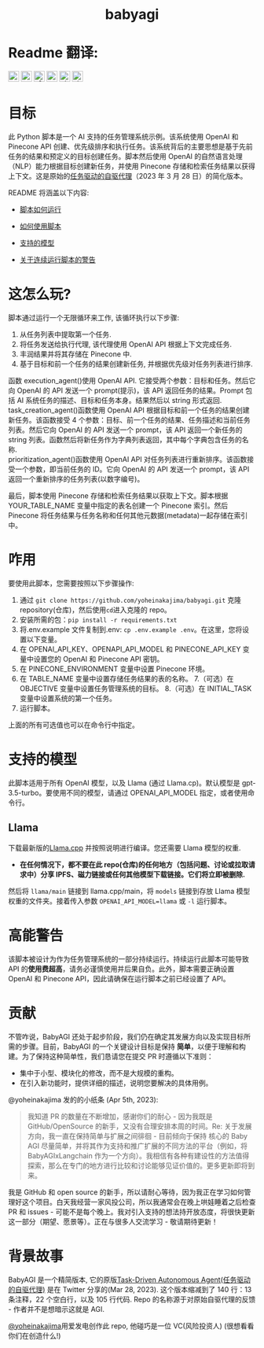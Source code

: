 <h1 align="center">
 babyagi

</h1>

# Readme 翻译:

<kbd>[<img title="Portuguese" alt="Portuguese" src="https://cdn.staticaly.com/gh/hjnilsson/country-flags/master/svg/br.svg" width="22">](docs/README-pt-br.md)</kbd>
<kbd>[<img title="Russian" alt="Russian" src="https://cdn.staticaly.com/gh/hjnilsson/country-flags/master/svg/ru.svg" width="22">](docs/README-ru.md)</kbd>
<kbd>[<img title="Slovenian" alt="Slovenian" src="https://cdn.staticaly.com/gh/hjnilsson/country-flags/master/svg/si.svg" width="22">](docs/README-si.md)</kbd>
<kbd>[<img title="Turkish" alt="Turkish" src="https://cdn.staticaly.com/gh/hjnilsson/country-flags/master/svg/tr.svg" width="22">](docs/README-tr.md)</kbd>
<kbd>[<img title="Ukrainian" alt="Ukrainian" src="https://cdn.staticaly.com/gh/hjnilsson/country-flags/master/svg/ua.svg" width="22">](docs/README-ua.md)</kbd>
<kbd>[<img title="Chinese" alt="Chinese" src="https://cdn.staticaly.com/gh/hjnilsson/country-flags/master/svg/cn.svg" width="22">](docs/README-cn.md)</kbd>

# 目标

此 Python 脚本是一个 AI 支持的任务管理系统示例。该系统使用 OpenAI 和 Pinecone API 创建、优先级排序和执行任务。该系统背后的主要思想是基于先前任务的结果和预定义的目标创建任务。脚本然后使用 OpenAI 的自然语言处理（NLP）能力根据目标创建新任务，并使用 Pinecone 存储和检索任务结果以获得上下文。这是原始的[任务驱动的自驱代理](https://twitter.com/yoheinakajima/status/1640934493489070080?s=20)（2023 年 3 月 28 日）的简化版本。

README 将涵盖以下内容:

- [脚本如何运行](#how-it-works)

- [如何使用脚本](#how-to-use)

- [支持的模型](#supported-models)

- [关于连续运行脚本的警告](#continous-script-warning)

# 这怎么玩? <a name="how-it-works"></a>

脚本通过运行一个无限循环来工作, 该循环执行以下步骤:

1. 从任务列表中提取第一个任务.
2. 将任务发送给执行代理, 该代理使用 OpenAI API 根据上下文完成任务.
3. 丰润结果并将其存储在 Pinecone 中.
4. 基于目标和前一个任务的结果创建新任务, 并根据优先级对任务列表进行排序.
   </br>

函数 execution_agent()使用 OpenAI API. 它接受两个参数：目标和任务。然后它向 OpenAI 的 API 发送一个 prompt(提示)，该 API 返回任务的结果。Prompt 包括 AI 系统任务的描述、目标和任务本身。结果然后以 string 形式返回.
</br>
task_creation_agent()函数使用 OpenAI API 根据目标和前一个任务的结果创建新任务。该函数接受 4 个参数：目标、前一个任务的结果、任务描述和当前任务列表。然后它向 OpenAI 的 API 发送一个 prompt，该 API 返回一个新任务的 string 列表。函数然后将新任务作为字典列表返回，其中每个字典包含任务的名称.
</br>
prioritization_agent()函数使用 OpenAI API 对任务列表进行重新排序。该函数接受一个参数，即当前任务的 ID。它向 OpenAI 的 API 发送一个 prompt，该 API 返回一个重新排序的任务列表(以数字编号)。

最后，脚本使用 Pinecone 存储和检索任务结果以获取上下文。脚本根据 YOUR_TABLE_NAME 变量中指定的表名创建一个 Pinecone 索引。然后 Pinecone 将任务结果与任务名称和任何其他元数据(metadata)一起存储在索引中。

# 咋用 <a name="how-to-use"></a>

要使用此脚本，您需要按照以下步骤操作:

1. 通过 `git clone https://github.com/yoheinakajima/babyagi.git` 克隆 repository(仓库)，然后使用`cd`进入克隆的 repo。
2. 安装所需的包：`pip install -r requirements.txt`
3. 将.env.example 文件复制到.env: `cp .env.example .env`。在这里，您将设置以下变量。
4. 在 OPENAI_API_KEY、OPENAPI_API_MODEL 和 PINECONE_API_KEY 变量中设置您的 OpenAI 和 Pinecone API 密钥。
5. 在 PINECONE_ENVIRONMENT 变量中设置 Pinecone 环境。
6. 在 TABLE_NAME 变量中设置存储任务结果的表的名称。 7.（可选）在 OBJECTIVE 变量中设置任务管理系统的目标。 8.（可选）在 INITIAL_TASK 变量中设置系统的第一个任务。
7. 运行脚本。

上面的所有可选值也可以在命令行中指定。

# 支持的模型<a name="supported-models"></a>

此脚本适用于所有 OpenAI 模型，以及 Llama (通过 Llama.cp)。默认模型是 gpt-3.5-turbo。要使用不同的模型，请通过 OPENAI_API_MODEL 指定，或者使用命令行。

## Llama

下载最新版的[Llama.cpp](https://github.com/ggerganov/llama.cpp) 并按照说明进行编译。您还需要 Llama 模型的权重.

- **在任何情况下，都不要在此 repo(仓库)的任何地方（包括问题、讨论或拉取请求中）分享 IPFS、磁力链接或任何其他模型下载链接。它们将立即被删除.**

然后将 `llama/main` 链接到 llama.cpp/main，将 `models` 链接到存放 Llama 模型权重的文件夹。接着传入参数 `OPENAI_API_MODEL=llama` 或 `-l` 运行脚本。

# 高能警告<a name="continous-script-warning"></a>

该脚本被设计为作为任务管理系统的一部分持续运行。持续运行此脚本可能导致 API 的**使用费超高**，请务必谨慎使用并后果自负。此外，脚本需要正确设置 OpenAI 和 Pinecone API，因此请确保在运行脚本之前已经设置了 API。

# 贡献

不管咋说，BabyAGI 还处于起步阶段，我们仍在确定其发展方向以及实现目标所需的步骤。目前，BabyAGI 的一个关键设计目标是保持 **简单**，以便于理解和构建。为了保持这种简单性，我们恳请您在提交 PR 时遵循以下准则：

- 集中于小型、模块化的修改，而不是大规模的重构。
- 在引入新功能时，提供详细的描述，说明您要解决的具体用例。

@yoheinakajima 发的的小纸条 (Apr 5th, 2023):

> 我知道 PR 的数量在不断增加，感谢你们的耐心 - 因为我既是 GitHub/OpenSource 的新手，又没有合理安排本周的时间。Re: 关于发展方向，我一直在保持简单与扩展之间徘徊 - 目前倾向于保持 核心的 Baby AGI 尽量简单，并将其作为支持和推广扩展的不同方法的平台（例如，将 BabyAGIxLangchain 作为一个方向）。我相信有各种有建设性的方法值得探索，那么在专门的地方进行比较和讨论能够见证价值的。更多更新即将到来。

我是 GitHub 和 open source 的新手，所以请耐心等待，因为我正在学习如何管理好这个项目。白天我经营一家风投公司，所以我通常会在晚上哄娃睡着之后检查 PR 和 issues - 可能不是每个晚上。我对引入支持的想法持开放态度，将很快更新这一部分（期望、愿景等）。正在与很多人交流学习 - 敬请期待更新！

# 背景故事

BabyAGI 是一个精简版本, 它的原版[Task-Driven Autonomous Agent(任务驱动的自驱代理)](https://twitter.com/yoheinakajima/status/1640934493489070080?s=20) 是在 Twitter 分享的(Mar 28, 2023). 这个版本缩减到了 140 行：13 条注释，22 个空白行，以及 105 行代码. Repo 的名称源于对原始自驱代理的反馈 - 作者并不是想暗示这就是 AGI.

[@yoheinakajima](https://twitter.com/yoheinakajima)用爱发电创作此 repo, 他碰巧是一位 VC(风险投资人) (很想看看你们在创造什么!)
